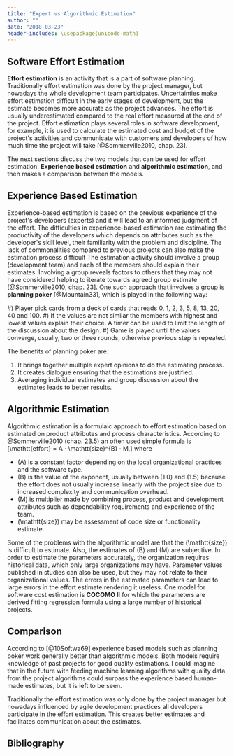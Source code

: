 ```yaml
---
title: "Expert vs Algorithmic Estimation"
author: ""
date: "2018-03-23"
header-includes: \usepackage{unicode-math}
---
```

<!-- Write a 700-word essay discussing and contrasting algorithmic vs. experience (expert) based software effort estimation. Discuss their use in waterfall (traditional) and agile development.

Include planning poker as one method used in experience-based estimation. You can find more information about planning poker in the optional reading or by listening to the lecture video. -->

<!-- 70 words -->


## Software Effort Estimation
**Effort estimation** is an activity that is a part of software planning. Traditionally effort estimation was done by the project manager, but nowadays the whole development team participates. Uncertainties make effort estimation difficult in the early stages of development, but the estimate becomes more accurate as the project advances. The effort is usually underestimated compared to the real effort measured at the end of the project. Effort estimation plays several roles in software development, for example, it is used to calculate the estimated cost and budget of the project's activities and communicate with customers and developers of how much time the project will take [@Sommerville2010, chap. 23].

The next sections discuss the two models that can be used for effort estimation: **Experience based estimation** and **algorithmic estimation**, and then makes a comparison between the models.


## Experience Based Estimation
Experience-based estimation is based on the previous experience of the project's developers (experts) and it will lead to an informed judgment of the effort. The difficulties in experience-based estimation are estimating the productivity of the developers which depends on attributes such as the developer's skill level, their familiarity with the problem and discipline. The lack of commonalities compared to previous projects can also make the estimation process difficult The estimation activity should involve a group (development team) and each of the members should explain their estimates. Involving a group reveals factors to others that they may not have considered helping to iterate towards agreed group estimate [@Sommerville2010, chap. 23]. One such approach that involves a group is **planning poker** [@Mountain33], which is played in the following way:

#) Player pick cards from a deck of cards that reads 0, 1, 2, 3, 5, 8, 13, 20, 40 and 100.
#) If the values are not similar the members with highest and lowest values explain their choice. A timer can be used to limit the length of the discussion about the design.
#) Game is played until the values converge, usually, two or three rounds, otherwise previous step is repeated.

The benefits of planning poker are:

1) It brings together multiple expert opinions to do the estimating process.
2) It creates dialogue ensuring that the estimations are justified.
3) Averaging individual estimates and group discussion about the estimates leads to better results.


## Algorithmic Estimation
Algorithmic estimation is a formulaic approach to effort estimation based on estimated on product attributes and process characteristics. According to @Sommerville2010 (chap. 23.5) an often used simple formula is \[\mathtt{effort} = A ⋅ \mathtt{size}^{B} ⋅ M,\] where

- \(A\) is a constant factor depending on the local organizational practices and the software type.
- \(B\) is the value of the exponent, usually between \(1.0\) and \(1.5\) because the effort does not usually increase linearly with the project size due to increased complexity and communication overhead.
- \(M\) is multiplier made by combining process, product and development attributes such as dependability requirements and experience of the team.
- \(\mathtt{size}\) may be assessment of code size or functionality estimate.

Some of the problems with the algorithmic model are that the \(\mathtt{size}\) is difficult to estimate. Also, the estimates of \(B\) and \(M\) are subjective. In order to estimate the parameters accurately, the organization requires historical data, which only large organizations may have. Parameter values published in studies can also be used, but they may not relate to their organizational values. The errors in the estimated parameters can lead to large errors in the effort estimate rendering it useless. One model for software cost estimation is **COCOMO II** for which the parameters are derived fitting regression formula using a large number of historical projects.


## Comparison
According to [@10Softwa69] experience based models such as planning poker work generally better than algorithmic models. Both models require knowledge of past projects for good quality estimations. I could imagine that in the future with feeding machine learning algorithms with quality data from the project algorithms could surpass the experience based human-made estimates, but it is left to be seen.

Traditionally the effort estimation was only done by the project manager but nowadays influenced by agile development practices all developers participate in the effort estimation. This creates better estimates and facilitates communication about the estimates.


## Bibliography
